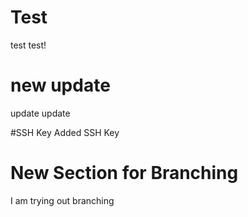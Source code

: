 # Test

test test!

# new update
update update

#SSH Key
Added SSH Key

# New Section for Branching
I am trying out branching